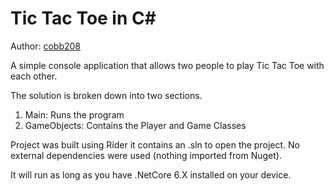 # Tic Tac Toe in C#

Author: [cobb208](https://github.com/cobb208)

A simple console application that allows two people to play Tic Tac Toe with each other.

The solution is broken down into two sections.

1. Main: Runs the program
2. GameObjects: Contains the Player and Game Classes

Project was built using Rider it contains an .sln to open the project.
No external dependencies were used (nothing imported from Nuget).

It will run as long as you have .NetCore 6.X installed on your device.